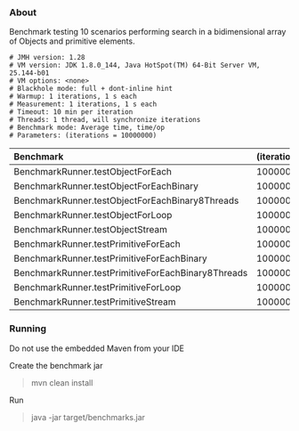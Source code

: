### About

Benchmark testing 10 scenarios performing search in a bidimensional array of Objects and primitive elements.

```
# JMH version: 1.28
# VM version: JDK 1.8.0_144, Java HotSpot(TM) 64-Bit Server VM, 25.144-b01
# VM options: <none>
# Blackhole mode: full + dont-inline hint
# Warmup: 1 iterations, 1 s each
# Measurement: 1 iterations, 1 s each
# Timeout: 10 min per iteration
# Threads: 1 thread, will synchronize iterations
# Benchmark mode: Average time, time/op
# Parameters: (iterations = 10000000)
```

Benchmark     | (iterations) | Mode | Score | Units
:-------------|:-------------|:-----|:------|:-------
BenchmarkRunner.testObjectForEach                  |10000000  |avgt   |   2699,342   | ms/op
BenchmarkRunner.testObjectForEachBinary            |10000000  |avgt   |   1301,792   | ms/op
BenchmarkRunner.testObjectForEachBinary8Threads    |10000000  |avgt   |    408,388   | ms/op
BenchmarkRunner.testObjectForLoop                  |10000000  |avgt   |   4081,161   | ms/op
BenchmarkRunner.testObjectStream                   |10000000  |avgt   |  15937,118   | ms/op
BenchmarkRunner.testPrimitiveForEach               |10000000  |avgt   |   1302,360   | ms/op
BenchmarkRunner.testPrimitiveForEachBinary         |10000000  |avgt   |   1133,874   | ms/op
BenchmarkRunner.testPrimitiveForEachBinary8Threads |10000000  |avgt   |    267,391   | ms/op
BenchmarkRunner.testPrimitiveForLoop               |10000000  |avgt   |   2057,118   | ms/op
BenchmarkRunner.testPrimitiveStream                |10000000  |avgt   |  10230,278   | ms/op

### Running

Do not use the embedded Maven from your IDE

Create the benchmark jar
> mvn clean install

Run
> java -jar target/benchmarks.jar

